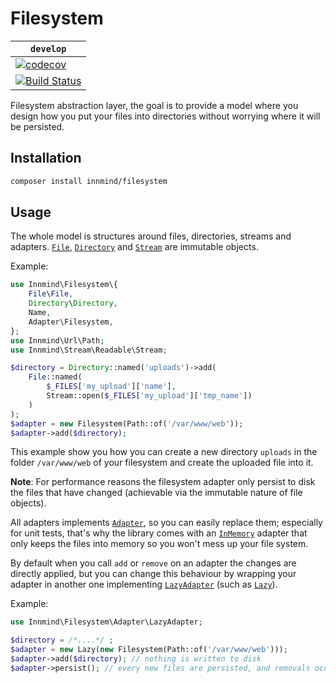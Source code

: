 # Filesystem

| `develop` |
|-----------|
| [![codecov](https://codecov.io/gh/Innmind/Filesystem/branch/develop/graph/badge.svg)](https://codecov.io/gh/Innmind/Filesystem) |
| [![Build Status](https://github.com/Innmind/Filesystem/workflows/CI/badge.svg)](https://github.com/Innmind/Filesystem/actions?query=workflow%3ACI) |

Filesystem abstraction layer, the goal is to provide a model where you design how you put your files into directories without worrying where it will be persisted.

## Installation

```sh
composer install innmind/filesystem
```

## Usage

The whole model is structures around files, directories, streams and adapters. [`File`](srcFile.php), [`Directory`](srcDirectory.php) and [`Stream`](https://github.com/Innmind/Stream/blob/develop/src/Readable.php) are immutable objects.

Example:
```php
use Innmind\Filesystem\{
    File\File,
    Directory\Directory,
    Name,
    Adapter\Filesystem,
};
use Innmind\Url\Path;
use Innmind\Stream\Readable\Stream;

$directory = Directory::named('uploads')->add(
    File::named(
        $_FILES['my_upload']['name'],
        Stream::open($_FILES['my_upload']['tmp_name'])
    )
);
$adapter = new Filesystem(Path::of('/var/www/web'));
$adapter->add($directory);
```

This example show you how you can create a new directory `uploads` in the folder `/var/www/web` of your filesystem and create the uploaded file into it.

**Note**: For performance reasons the filesystem adapter only persist to disk the files that have changed (achievable via the immutable nature of file objects).

All adapters implements [`Adapter`](src/Adapter.php), so you can easily replace them; especially for unit tests, that's why the library comes with an [`InMemory`](src/Adapter/InMemory.php) adapter that only keeps the files into memory so you won't mess up your file system.

By default when you call `add` or `remove` on an adapter the changes are directly applied, but you can change this behaviour by wrapping your adapter in another one implementing [`LazyAdapter`](src/LazyAdapter.php) (such as [`Lazy`](src/Adapter/Lazy.php)).

Example:
```php
use Innmind\Filesystem\Adapter\LazyAdapter;

$directory = /*....*/ ;
$adapter = new Lazy(new Filesystem(Path::of('/var/www/web')));
$adapter->add($directory); // nothing is written to disk
$adapter->persist(); // every new files are persisted, and removals occur at this time as well
```
